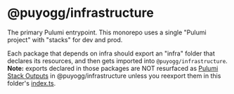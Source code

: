 # @puyogg/infrastructure

The primary Pulumi entrypoint. This monorepo uses a single "Pulumi project" with "stacks" for dev and prod.

Each package that depends on infra should export an "infra" folder that declares its resources, and then gets imported into `@puyogg/infrastructure`. **Note:** exports declared in those packages are NOT resurfaced as [Pulumi Stack Outputs](https://www.pulumi.com/learn/building-with-pulumi/stack-outputs/) in @puyogg/infrastructure unless you reexport them in this folder's [index.ts](./index.ts).
